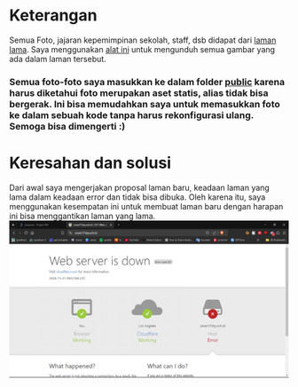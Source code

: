 # Keterangan
Semua Foto, jajaran kepemimpinan sekolah, staff, dsb didapat dari [laman lama](https://sman17sby.sch.id/). Saya menggunakan [alat ini](https://extract.pics/) untuk mengunduh semua gambar yang ada dalam laman tersebut.

### Semua foto-foto saya masukkan ke dalam folder [public](/core/public) karena harus diketahui foto merupakan aset statis, alias tidak bisa bergerak. Ini bisa memudahkan saya untuk memasukkan foto ke dalam sebuah kode tanpa harus rekonfigurasi ulang. Semoga bisa dimengerti :)

# Keresahan dan solusi
Dari awal saya mengerjakan proposal laman baru, keadaan laman yang lama dalam keadaan error dan tidak bisa dibuka. Oleh karena itu, saya menggunakan kesempatan ini untuk membuat laman baru dengan harapan ini bisa menggantikan laman yang lama.
![alt text](image.png)